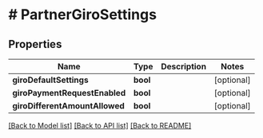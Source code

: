 # # PartnerGiroSettings

## Properties

Name | Type | Description | Notes
------------ | ------------- | ------------- | -------------
**giroDefaultSettings** | **bool** |  | [optional]
**giroPaymentRequestEnabled** | **bool** |  | [optional]
**giroDifferentAmountAllowed** | **bool** |  | [optional]

[[Back to Model list]](../../README.md#models) [[Back to API list]](../../README.md#endpoints) [[Back to README]](../../README.md)
